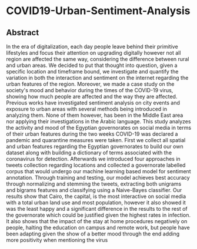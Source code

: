 # COVID19-Urban-Sentiment-Analysis

## Abstract
In the era of digitalization, each day people leave behind their primitive lifestyles and
focus their attention on upgrading digitally however not all region are affected the same
way, considering the difference between rural and urban areas. We decided to put that
thought into question, given a specific location and timeframe bound, we investigate and
quantify the variation in both the interaction and sentiment on the internet regarding the
urban features of the region. Moreover, we made a case study on the society's mood and
behavior during the times of the COVID-19 virus, showing how much people are affected
and the way they are affected. Previous works have investigated sentiment analysis
on city events and exposure to urban areas with several methods being introduced in
analyzing them. None of them however, has been in the Middle East area nor applying
their investigations in the Arabic language. This study analyzes the activity and mood of
the Egyptian governorates on social media in terms of their urban features during the two
weeks COVID-19 was declared a pandemic and quarantine measures were taken. First
we collect all spatial and urban features regarding the Egyptian governorates to build our
own dataset along with building a dictionary of terms associated with the coronavirus
for detection. Afterwards we introduced four approaches in tweets collection regarding
locations and collected a governorate labelled corpus that would undergo our machine
learning based model for sentiment annotation. Through training and testing, our model
achieves best accuracy through normalizing and stemming the tweets, extracting both
unigrams and bigrams features and classifying using a Naive-Bayes classifier. Our results
show that Cairo, the capital, is the most interactive on social media with a total urban
land use and most population, however it also showed it was the least happy and a
significant difference in the results to the rest of the governorate which could be justified
given the highest rates in infection. It also shows that the impact of the stay at home
procedures negatively on people, halting the education on campus and remote work, but
people have been adapting given the show of a better mood through the end adding more
positivity when mentioning the virus
